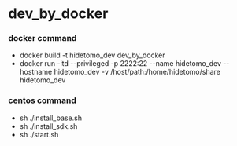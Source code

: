 # dev_by_docker

### docker command
- docker build -t hidetomo_dev dev_by_docker
- docker run -itd --privileged -p 2222:22 --name hidetomo_dev --hostname hidetomo_dev -v /host/path:/home/hidetomo/share hidetomo_dev

### centos command
- sh ./install_base.sh
- sh ./install_sdk.sh
- sh ./start.sh
